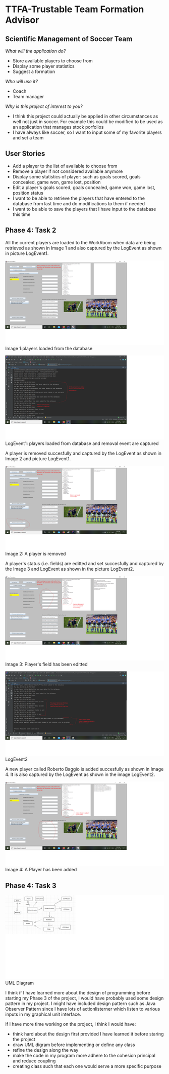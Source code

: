 # TTFA-Trustable Team Formation Advisor

## Scientific Management of Soccer Team


*What will the application do?*
- Store available players to choose from
- Display some player statistics
- Suggest a formation 

*Who will use it?*
- Coach
- Team manager
 
*Why is this project of interest to you?*
- I think this project could actually be applied in other
circumstances as well not just in soccer. For
example this could be modified to be used
as an application that manages stock porfolios
- I have always like soccer, so I want to input 
some of my favorite players and set a team

## User Stories
- Add a player to the list of available to choose from
- Remove a player if not considered available anymore
- Display some statistics of player: such as goals scored,
  goals concealed, game won, game lost, position
- Edit a player's goals scored, goals concealed, game won,
  game lost, position status
- I want to be able to retrieve the players that
  have entered to the database from last time and do
  modifications to them if needed
- I want to be able to save the players that I have
  input to the database this time

## Phase 4: Task 2
All the current players are loaded to the WorkRoom when data are being retrieved
as shown in Image 1 and also captured by the LogEvent as shown in picture LogEvent1.

![](./data/Phase4_task2picture1.png)Image 1:players loaded from the database

![](./data/LogEventPicture1.png)LogEvent1: players loaded from database and removal event
are captured

A player is removed succesfully and captured by the LogEvent as shown in Image 2 and 
picture LogEvent1.

![](./data/Phase4_task2picture2.png)Image 2: A player is removed

A player's status (i.e. fields) are editted and set succesfully and captured
by the Image 3 and LogEvent as shown in the picture LogEvent2.

![](./data/Phase4_task2picture3.png)Image 3: Player's field has been editted

![](./data/LogEventPicture2.png)LogEvent2

A new player called Roberto Baggio is added succesfully as shown in Image 4. It
is also captured by the LogEvent as shown in the image LogEvent2.

![](./data/Phase4_task2picture4.png)Image 4: A Player has been added


## Phase 4: Task 3
![](./data/UML_Design_Diagram.png)UML Diagram

I think if I have learned more about the design of programming before starting my 
Phase 3 of the project, I would have 
probably used some design pattern in my project. I might have included design
pattern such as Java Observer Pattern since I have lots of actionlisterner
which listen to various inputs in my graphical unit interface.

If I have more time working on the project, I think I would have:
- think hard about the design first provided I have learned it before staring
  the project
- draw UML digram before implementing or define any class
- refine the design along the way
- make the code in my program more adhere to the cohesion principal
  and reduce coupling
- creating class such that each one would serve a more specific purpose

